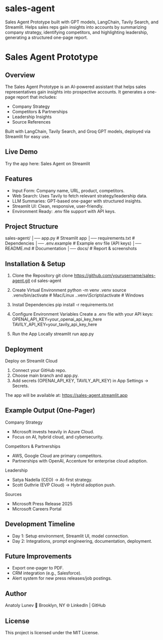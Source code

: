 # sales-agent

Sales Agent Prototype built with GPT models, LangChain, Tavily Search, and Streamlit. 
Helps sales reps gain insights into accounts by summarizing company strategy, identifying competitors, and highlighting leadership, generating a structured one-page report.

# Sales Agent Prototype

## Overview

The Sales Agent Prototype is an AI-powered assistant that helps sales representatives gain insights into prospective accounts.
It generates a one-page report that includes:

  - Company Strategy
  - Competitors & Partnerships
  - Leadership Insights
  - Source References

Built with LangChain, Tavily Search, and Groq GPT models, deployed via Streamlit for easy use.

## Live Demo

Try the app here: Sales Agent on Streamlit

## Features

  - Input Form: Company name, URL, product, competitors.
  - Web Search: Uses Tavily to fetch relevant strategy/leadership data.
  - LLM Summaries: GPT-based one-pager with structured insights.
  - Streamlit UI: Clean, responsive, user-friendly.
  - Environment Ready: .env file support with API keys.

## Project Structure

  sales-agent/
│── app.py              # Streamlit app
│── requirements.txt     # Dependencies
│── .env.example         # Example env file (API keys)
│── README.md            # Documentation
│── docs/                # Report & screenshots

## Installation & Setup
  
  1. Clone the Repository
     git clone https://github.com/yourusername/sales-agent.git
     cd sales-agent
  
  2. Create Virtual Environment
     python -m venv .venv
     source .venv/bin/activate   # Mac/Linux
     .\.venv\Scripts\activate    # Windows

  3. Install Dependencies
     pip install -r requirements.txt

  4. Configure Environment Variables
     Create a .env file with your API keys:
     OPENAI_API_KEY=your_openai_api_key_here
     TAVILY_API_KEY=your_tavily_api_key_here

  5. Run the App Locally
     streamlit run app.py

## Deployment

Deploy on Streamlit Cloud

  1. Connect your GitHub repo.
  2. Choose main branch and app.py.
  3. Add secrets (OPENAI_API_KEY, TAVILY_API_KEY) in App Settings → Secrets.

The app will be available at:
  https://sales-agent.streamlit.app

## Example Output (One-Pager)

Company Strategy
  - Microsoft invests heavily in Azure Cloud.
  - Focus on AI, hybrid cloud, and cybersecurity.

Competitors & Partnerships
  - AWS, Google Cloud are primary competitors.
  - Partnerships with OpenAI, Accenture for enterprise cloud adoption.

Leadership
  - Satya Nadella (CEO) → AI-first strategy.
  - Scott Guthrie (EVP Cloud) → Hybrid adoption push.

Sources
  - Microsoft Press Release 2025
  - Microsoft Careers Portal

## Development Timeline

  - Day 1: Setup environment, Streamlit UI, model connection.
  - Day 2: Integrations, prompt engineering, documentation, deployment.

## Future Improvements

  - Export one-pager to PDF.
  - CRM integration (e.g., Salesforce).
  - Alert system for new press releases/job postings.

##  Author

Anatoly Lunev
📍 Brooklyn, NY
🌐 LinkedIn | GitHub

## License

This project is licensed under the MIT License.

